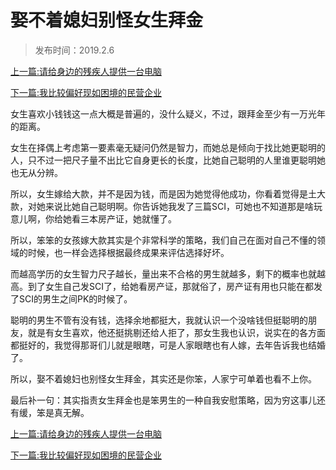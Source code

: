 # 娶不着媳妇别怪女生拜金



> 发布时间：2019.2.6



[上一篇:请给身边的残疾人提供一台电脑](/social/article113)  

[下一篇:我比较偏好现如困境的民营企业](/social/article115) 



女生喜欢小钱钱这一点大概是普遍的，没什么疑义，不过，跟拜金至少有一万光年的距离。

女生在择偶上考虑第一要素毫无疑问仍然是智力，而她总是倾向于找比她更聪明的人，只不过一把尺子量不出比它自身更长的长度，比她自己聪明的人里谁更聪明她也无从分辨。

所以，女生嫁给大款，并不是因为钱，而是因为她觉得他成功，你看着觉得是土大款，对她来说比她自己聪明啊。你告诉她我发了三篇SCI，可她也不知道那是啥玩意儿啊，你给她看三本房产证，她就懂了。

所以，笨笨的女孩嫁大款其实是个非常科学的策略，我们自己在面对自己不懂的领域的时候，也一样会选择根据最终成果来评估选择好坏。

而越高学历的女生智力尺子越长，量出来不合格的男生就越多，剩下的概率也就越高。到了女生自己发SCI了，给她看房产证，那就俗了，房产证有用也只能在都发了SCI的男生之间PK的时候了。

聪明的男生不管有没有钱，选择余地都挺大，我就认识一个没啥钱但挺聪明的朋友，就是有女生喜欢，他还挺挑剔还给人拒了，那女生我也认识，说实在的各方面都挺好的，我觉得那哥们儿就是眼瞎，可是人家眼瞎也有人嫁，去年告诉我也结婚了。

所以，娶不着媳妇也别怪女生拜金，其实还是你笨，人家宁可单着也看不上你。

最后补一句：其实指责女生拜金也是笨男生的一种自我安慰策略，因为穷这事儿还有缓，笨是真无解。



[上一篇:请给身边的残疾人提供一台电脑](/social/article113)  

[下一篇:我比较偏好现如困境的民营企业](/social/article115) 

